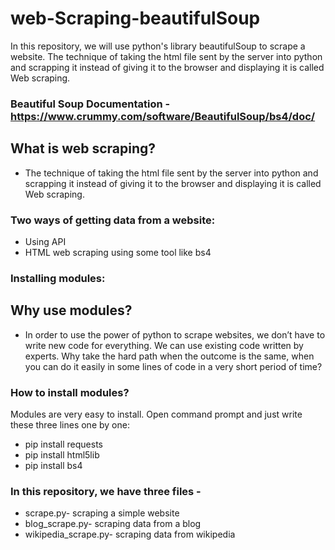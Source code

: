 # web-Scraping-beautifulSoup
In this repository, we will use python's library beautifulSoup to scrape a website. The technique of taking the html file sent by the server into python and scrapping it instead of giving it to the browser and displaying it is called Web scraping.

### Beautiful Soup Documentation -https://www.crummy.com/software/BeautifulSoup/bs4/doc/

## What is web scraping?
- The technique of taking the html file sent by the server into python and scrapping it instead of giving it to the browser and displaying it is called Web scraping.

### Two ways of getting data from a website:
- Using API
- HTML web scraping using some tool like bs4

### Installing modules:
## Why use modules?
- In order to use the power of python to scrape websites, we don’t have to write new code for everything. We can use existing code written by experts. Why take the hard path when the outcome is the same, when you can do it easily in some lines of code in a very short period of time?

### How to install modules?
Modules are very easy to install. Open command prompt and just write these three lines one by one:
- pip install requests
- pip install html5lib
- pip install bs4

### In this repository, we have three files -
- scrape.py- scraping a simple website
- blog_scrape.py- scraping data from a blog
- wikipedia_scrape.py- scraping data from wikipedia
